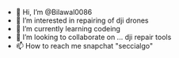 - 👋 Hi, I’m @Bilawal0086
- 👀 I’m interested in repairing of dji drones
- 🌱 I’m currently learning codeing
- 💞️ I’m looking to collaborate on ... dji repair tools
- 📫 How to reach me snapchat "seccialgo"

<!---
Bilawal0086/Bilawal0086 is a ✨ special ✨ repository because its `README.md` (this file) appears on your GitHub profile.
You can click the Preview link to take a look at your changes.
--->
